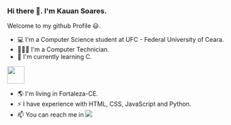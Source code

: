 ### Hi there 👋. I'm Kauan Soares.
Welcome to my github Profile 😃. 

- 💻 I'm a Computer Science student at UFC - Federal University of Ceara.
- 👨🏻‍💻 I'm a Computer Technician.
- 🌱 I'm currently learning C.
<img src="https://cdn.jsdelivr.net/gh/devicons/devicon/icons/javascript/javascript-original.svg" width="40" height="40" border-radius="5px" />
          
- 🌎 I'm living in Fortaleza-CE.
- ⚡ I have experience with HTML, CSS, JavaScript and Python.
- 📫 You can reach me in 
<a href="[https://www.linkedin.com/in/seu-usuário-linkedln-aqui](https://www.linkedin.com/in/kauan-soares-9a6640205/)" target="_blank"><img src="https://img.shields.io/badge/-LinkedIn-%230077B5?style=for-the-badge&logo=linkedin&logoColor=white" target="_blank"></a>



<!--
**KauanSoaress/KauanSoaress** is a ✨ _special_ ✨ repository because its `README.md` (this file) appears on your GitHub profile.

Here are some ideas to get you started:

- 🔭 I’m currently working on ...
- 🌱 I’m currently learning ...
- 👯 I’m looking to collaborate on ...
- 🤔 I’m looking for help with ...
- 💬 Ask me about ...
- 📫 How to reach me: ...
- 😄 Pronouns: ...
- ⚡ Fun fact: ...
-->
